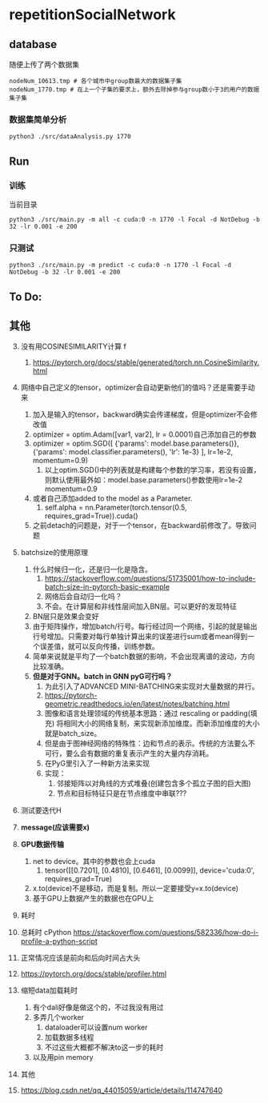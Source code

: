 # repetitionSocialNetwork

## database

随便上传了两个数据集
```
nodeNum_10613.tmp # 各个城市中group数最大的数据集子集
nodeNum_1770.tmp # 在上一个子集的要求上，额外去除掉参与group数小于3的用户的数据集子集
```
### 数据集简单分析
```
python3 ./src/dataAnalysis.py 1770
```

## Run
### 训练
当前目录
```
python3 ./src/main.py -m all -c cuda:0 -n 1770 -l Focal -d NotDebug -b 32 -lr 0.001 -e 200
```
### 只测试
```
python3 ./src/main.py -m predict -c cuda:0 -n 1770 -l Focal -d NotDebug -b 32 -lr 0.001 -e 200
```
##
## To Do: 



## 其他
3. 没有用COSINESIMILARITY计算 f
   1. https://pytorch.org/docs/stable/generated/torch.nn.CosineSimilarity.html
4. 网络中自己定义的tensor，optimizer会自动更新他们的值吗？还是需要手动来
      1. 加入是输入的tensor，backward确实会传递梯度，但是optimizer不会修改值
      2. optimizer = optim.Adam([var1, var2], lr = 0.0001)自己添加自己的参数
      3. optimizer = optim.SGD([ {'params': model.base.parameters()}, {'params': model.classifier.parameters(), 'lr': 1e-3} ], lr=1e-2, momentum=0.9)
         1. 以上optim.SGD()中的列表就是构建每个参数的学习率，若没有设置，则默认使用最外如：model.base.parameters()参数使用lr=1e-2  momentum=0.9
      4. 或者自己添加added to the model as a Parameter.
         1. self.alpha = nn.Parameter(torch.tensor(0.5, requires_grad=True)).cuda()
   1. 之前detach的问题是，对于一个tensor，在backward前修改了。导致问题
5. batchsize的使用原理
   1. 什么时候归一化，还是归一化是隐含。
      1. https://stackoverflow.com/questions/51735001/how-to-include-batch-size-in-pytorch-basic-example
      2. 网络后会自动归一化吗？
      3. 不会。在计算层和非线性层间加入BN层。可以更好的发现特征
   2. BN层只是效果会变好
   3. 由于矩阵操作，增加batch/行号。每行经过同一个网络，引起的就是输出行号增加。只需要对每行单独计算出来的误差进行sum或者mean得到一个误差值，就可以反向传播，训练参数。
   4. 简单来说就是平均了一个batch数据的影响，不会出现离谱的波动，方向比较准确。
   5. **但是对于GNN。batch in GNN pyG可行吗？**
      1. 为此引入了ADVANCED MINI-BATCHING来实现对大量数据的并行。
      2. https://pytorch-geometric.readthedocs.io/en/latest/notes/batching.html
      3. 图像和语言处理领域的传统基本思路：通过 rescaling or padding(填充) 将相同大小的网络复制，来实现新添加维度。而新添加维度的大小就是batch_size。
      4. 但是由于图神经网络的特殊性：边和节点的表示。传统的方法要么不可行，要么会有数据的重复表示产生的大量内存消耗。
      5. 在PyG里引入了一种新方法来实现
      6. 实现：
         1. 邻接矩阵以对角线的方式堆叠(创建包含多个孤立子图的巨大图)
         2. 节点和目标特征只是在节点维度中串联???
6. 测试要迭代H
7. **message(应该需要x)**
8. **GPU数据传输**
   1. net to device。其中的参数也会上cuda
      1. tensor([[0.7201],
        [0.4810],
        [0.6461],
        [0.0099]], device='cuda:0', requires_grad=True)
   1. x.to(device)不是移动，而是复制。所以一定要接受y=x.to(device)
   2. 基于GPU上数据产生的数据也在GPU上
9.  耗时
   3. 总耗时 cPython https://stackoverflow.com/questions/582336/how-do-i-profile-a-python-script
   4. 正常情况应该是前向和后向时间占大头
   5. https://pytorch.org/docs/stable/profiler.html
10. 缩短data加载耗时
    1.  有个dali好像是做这个的，不过我没有用过
    2.  多弄几个worker
        1.  dataloader可以设置num worker
        2.  加载数据多线程
        3.  不过这些大概都不解决to这一步的耗时
    3.  以及用pin memory

11. 其他
   6. https://blog.csdn.net/qq_44015059/article/details/114747640